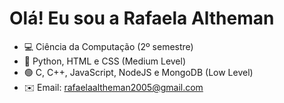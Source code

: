 Olá! Eu sou a Rafaela Altheman
==========================

+ 💻 Ciência da Computação (2º semestre) 
+ 📲 Python, HTML e CSS (Medium Level)
+ 🟢 C, C++, JavaScript, NodeJS e MongoDB (Low Level)
+ ✉️  Email: rafaelaaltheman2005@gmail.com 
